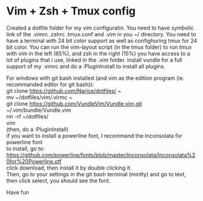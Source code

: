 # Vim + Zsh + Tmux config

Created a dotfile folder for my vim configuratin.
You need to have symbolic link of the .vimrc .zshrc .tmux.conf and .vim in you ~/ directory.
You need to have a terminal with 24 bit color support as well as confighuring tmux for 24 bit color.
You can run the vim-layout script (in the tmux folder) to run tmux with vim in the left (85%), and zsh in the right (15%)
you have access to a lot of plugins that i use, linked in the .vim folder. install vundle for a full support of my .vimrc and do a :PluginInstall to install all plugins.

For windows with git bash installed (and vim as the edition program (ie. recommanded editor for git bash)):  
git clone https://github.com/Narice/dotfiles/ ~  
mv ~/dotfiles/vim/.virmc ~  
git clone https://github.com/VundleVim/Vundle.vim.git ~/.vim/bundle/Vundle.vim  
rm -rf ~/dotfiles/  
vim  
(then, do a :PluginInstall)  
if you want to install a powerline font, I recommand the Inconsolata for powerline font  
to install, go to:  
https://github.com/powerline/fonts/blob/master/Inconsolata/Inconsolata%20for%20Powerline.otf  
click download, then install it by double clicking it.  
Then, go to your settings in the git bash terminal (mintty) and go to text, then click select, you should see the font.  

Have fun
